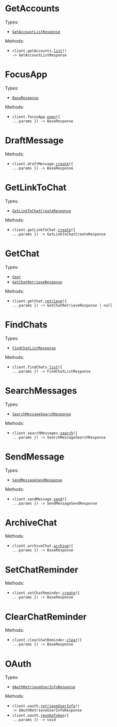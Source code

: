# GetAccounts

Types:

- <code><a href="./src/resources/get-accounts.ts">GetAccountListResponse</a></code>

Methods:

- <code title="get /v0/get-accounts">client.getAccounts.<a href="./src/resources/get-accounts.ts">list</a>() -> GetAccountListResponse</code>

# FocusApp

Types:

- <code><a href="./src/resources/focus-app.ts">BaseResponse</a></code>

Methods:

- <code title="post /v0/focus-app">client.focusApp.<a href="./src/resources/focus-app.ts">open</a>({ ...params }) -> BaseResponse</code>

# DraftMessage

Methods:

- <code title="post /v0/draft-message">client.draftMessage.<a href="./src/resources/draft-message.ts">create</a>({ ...params }) -> BaseResponse</code>

# GetLinkToChat

Types:

- <code><a href="./src/resources/get-link-to-chat.ts">GetLinkToChatCreateResponse</a></code>

Methods:

- <code title="post /v0/get-link-to-chat">client.getLinkToChat.<a href="./src/resources/get-link-to-chat.ts">create</a>({ ...params }) -> GetLinkToChatCreateResponse</code>

# GetChat

Types:

- <code><a href="./src/resources/get-chat.ts">User</a></code>
- <code><a href="./src/resources/get-chat.ts">GetChatRetrieveResponse</a></code>

Methods:

- <code title="get /v0/get-chat">client.getChat.<a href="./src/resources/get-chat.ts">retrieve</a>({ ...params }) -> GetChatRetrieveResponse | null</code>

# FindChats

Types:

- <code><a href="./src/resources/find-chats.ts">FindChatListResponse</a></code>

Methods:

- <code title="get /v0/find-chats">client.findChats.<a href="./src/resources/find-chats.ts">list</a>({ ...params }) -> FindChatListResponse</code>

# SearchMessages

Types:

- <code><a href="./src/resources/search-messages.ts">SearchMessageSearchResponse</a></code>

Methods:

- <code title="get /v0/search-messages">client.searchMessages.<a href="./src/resources/search-messages.ts">search</a>({ ...params }) -> SearchMessageSearchResponse</code>

# SendMessage

Types:

- <code><a href="./src/resources/send-message.ts">SendMessageSendResponse</a></code>

Methods:

- <code title="post /v0/send-message">client.sendMessage.<a href="./src/resources/send-message.ts">send</a>({ ...params }) -> SendMessageSendResponse</code>

# ArchiveChat

Methods:

- <code title="post /v0/archive-chat">client.archiveChat.<a href="./src/resources/archive-chat.ts">archive</a>({ ...params }) -> BaseResponse</code>

# SetChatReminder

Methods:

- <code title="post /v0/set-chat-reminder">client.setChatReminder.<a href="./src/resources/set-chat-reminder.ts">create</a>({ ...params }) -> BaseResponse</code>

# ClearChatReminder

Methods:

- <code title="post /v0/clear-chat-reminder">client.clearChatReminder.<a href="./src/resources/clear-chat-reminder.ts">clear</a>({ ...params }) -> BaseResponse</code>

# OAuth

Types:

- <code><a href="./src/resources/oauth.ts">OAuthRetrieveUserInfoResponse</a></code>

Methods:

- <code title="get /oauth/userinfo">client.oauth.<a href="./src/resources/oauth.ts">retrieveUserInfo</a>() -> OAuthRetrieveUserInfoResponse</code>
- <code title="post /oauth/revoke">client.oauth.<a href="./src/resources/oauth.ts">revokeToken</a>({ ...params }) -> void</code>
